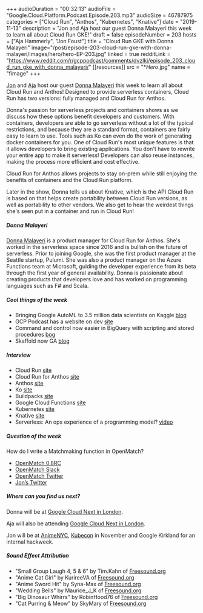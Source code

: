 +++
audioDuration = "00:32:13"
audioFile = "Google.Cloud.Platform.Podcast.Episode.203.mp3"
audioSize = 46787975
categories = ["Cloud Run", "Anthos", "Kubernetes", "Knative"]
date = "2019-11-13"
description = "Jon and Aja host our guest Donna Malayeri this week to learn all about Cloud Run GKE!"
draft = false
episodeNumber = 203
hosts = ["Aja Hammerly", "Jon Foust"]
title = "Cloud Run GKE with Donna Malayeri"
image="/post/episode-203-cloud-run-gke-with-donna-malayeri/images/hero/hero-EP-203.jpg"
linked = true
redditLink = "https://www.reddit.com/r/gcppodcast/comments/dvzlkj/episode_203_cloud_run_gke_with_donna_malayeri/"
[[resources]]
  src = "**Hero*.jpg"
  name = "fimage"
+++

[Jon](https://twitter.com/syntxerror1) and [Aja](https://twitter.com/the_thagomizer) host our guest [Donna Malayeri](https://twitter.com/lindydonna) this week to learn all about Cloud Run and Anthos! Designed to provide serverless containers, Cloud Run has two versions: fully managed and Cloud Run for Anthos. 

Donna's passion for serverless projects and containers shows as we discuss how these options benefit developers and customers. With containers, developers are able to go serverless without a lot of the typical restrictions, and because they are a standard format, containers are fairly easy to learn to use. Tools such as Ko can even do the work of generating docker containers for you. One of Cloud Run's most unique features is that it allows developers to bring existing applications. You don't have to rewrite your entire app to make it serverless! Developers can also reuse instances, making the process more efficient and cost effective. 

Cloud Run for Anthos allows projects to stay on-prem while still enjoying the benefits of containers and the Cloud Run platform.

Later in the show, Donna tells us about Knative, which is the API Cloud Run is based on that helps create portability between Cloud Run versions, as well as portability to other vendors. We also get to hear the weirdest things she's seen put in a container and run in Cloud Run!

<!--more-->

##### Donna Malayeri

[Donna Malayeri](https://twitter.com/lindydonna) is a product manager for Cloud Run for Anthos. She's worked in the serverless space since 2016 and is bullish on the future of serverless. Prior to joining Google, she was the first product manager at the Seattle startup, Pulumi. She was also a product manager on the Azure Functions team at Microsoft, guiding the developer experience from its beta through the first year of general availability. Donna is passionate about creating products that developers love and has worked on programming languages such as F# and Scala.

##### Cool things of the week

* Bringing Google AutoML to 3.5 million data scientists on Kaggle [blog](https://cloud.google.com/blog/products/ai-machine-learning/bringing-google-automl-to-3-million-data-scientists-on-kaggle)
* GCP Podcast has a website on dev [site](https://dev.to/gcppodcast)
* Command and control now easier in BigQuery with scripting and stored procedures [bog](https://cloud.google.com/blog/products/data-analytics/command-and-control-now-easier-in-bigquery-with-scripting-and-stored-procedures)
* Skaffold now GA [blog](https://cloud.google.com/blog/products/application-development/kubernetes-development-simplified-skaffold-is-now-ga)

##### Interview

* Cloud Run [site](https://cloud.google.com/run/)
* Cloud Run for Anthos [site](https://cloud.google.com/run/docs/gke/setup)
* Anthos [site](https://cloud.google.com/anthos/)
* Ko [site](https://github.com/google/ko)
* Buildpacks [site](https://buildpacks.io)
* Google Cloud Functions [site](https://cloud.google.com/functions/)
* Kubernetes [site](https://kubernetes.io)
* Knative [site](https://cloud.google.com/knative/)
* Serverless: An ops experience of a programming model? [video](https://acloud.guru/series/serverlessconf-nyc-2019/view/ops-experience)

##### Question of the week

How do I write a Matchmaking function in OpenMatch?

* [OpenMatch 0.8RC](https://github.com/googleforgames/open-match/releases/tag/v0.8.0-rc.1)
* [OpenMatch Slack](https://open-match.slack.com/)
* [OpenMatch Twitter](https://twitter.com/Open_Match)
* [Jon’s Twitter](https://twitter.com/syntxerror1)
     
##### Where can you find us next?

Donna will be at [Google Cloud Next in London](https://cloud.withgoogle.com/next/uk).

Aja will also be attending [Google Cloud Next in London](https://cloud.withgoogle.com/next/uk).

Jon will be at [AnimeNYC](http://animenyc.com), [Kubecon](https://events19.linuxfoundation.org/events/kubecon-cloudnativecon-north-america-2019/) in November and Google Kirkland for an internal hackweek.

##### Sound Effect Attribution

* "Small Group Laugh 4, 5 & 6" by Tim.Kahn of [Freesound.org](https://Freesound.org)
* "Anime Cat Girl" by KurireeVA of [Freesound.org](https://Freesound.org)
* "Anime Sword Hit" by Syna-Max of [Freesound.org](https://Freesound.org)
* "Wedding Bells" by Maurice_J_K of [Freesound.org](https://Freesound.org)
* "Big Dinosaur Whirrs" by RobinHood76 of [Freesound.org](https://Freesound.org)
* "Cat Purring & Meow" by SkyMary of [Freesound.org](https://Freesound.org)